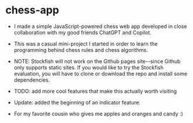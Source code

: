 # chess-app 
- I made a simple JavaScript-powered chess web app developed in close collaboration with my good friends ChatGPT and Copilot.
- This was a casual mini-project I started in order to learn the programming behind chess rules and chess algorithms.
- NOTE: Stockfish will not work on the Github pages site--since Github only supports static sites. If you would like to try the Stockfish evaluation, you will have to clone or download the repo and install some dependencies.
- TODO: add more cool features that make this actually worth visiting
- Update: added the beginning of an indicator feature.

- For my favorite cousin who gives me apples and oranges and candy :)
